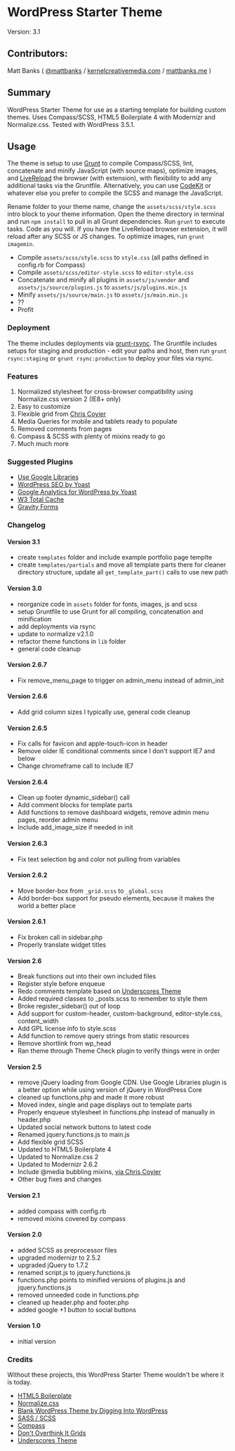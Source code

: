 # WordPress Starter Theme

Version: 3.1

## Contributors:

Matt Banks ( [@mattbanks](http://twitter.com/mattbanks) / [kernelcreativemedia.com](http://www.kernelcreativemedia.com) / [mattbanks.me](http://www.mattbanks.me) )

## Summary

WordPress Starter Theme for use as a starting template for building custom themes. Uses Compass/SCSS, HTML5 Boilerplate 4 with Modernizr and Normalize.css. Tested with WordPress 3.5.1.

## Usage

The theme is setup to use [Grunt](http://gruntjs.com/) to compile Compass/SCSS, lint, concatenate and minify JavaScript (with source maps), optimize images, and [LiveReload](http://livereload.com/) the browser (with extension), with flexibility to add any additional tasks via the Gruntfile. Alternatively, you can use [CodeKit](http://incident57.com/codekit/) or whatever else you prefer to compile the SCSS and manage the JavaScript.

Rename folder to your theme name, change the `assets/scss/style.scss` intro block to your theme information. Open the theme directory in terminal and run `npm install` to pull in all Grunt dependencies. Run `grunt` to execute tasks. Code as you will. If you have the LiveReload browser extension, it will reload after any SCSS or JS changes. To optimize images, run `grunt imagemin`.

- Compile `assets/scss/style.scss` to `style.css` (all paths defined in config.rb for Compass)
- Compile `assets/scss/editor-style.scss` to `editor-style.css`
- Concatenate and minify all plugins in `assets/js/vender` and `assets/js/source/plugins.js` to `assets/js/plugins.min.js`
- Minify `assets/js/source/main.js` to `assets/js/main.min.js`
- ??
- Profit

### Deployment

The theme includes deployments via [grunt-rsync](https://github.com/jedrichards/grunt-rsync). The Gruntfile includes setups for staging and production - edit your paths and host, then run `grunt rsync:staging` or `grunt rsync:production` to deploy your files via rsync.

### Features

1. Normalized stylesheet for cross-browser compatibility using Normalize.css version 2 (IE8+ only)
2. Easy to customize
3. Flexible grid from [Chris Coyier](https://twitter.com/chriscoyier)
4. Media Queries for mobile and tablets ready to populate
5. Removed comments from pages
6. Compass & SCSS with plenty of mixins ready to go
7. Much much more

### Suggested Plugins

* [Use Google Libraries](http://wordpress.org/extend/plugins/use-google-libraries/)
* [WordPress SEO by Yoast](http://wordpress.org/extend/plugins/wordpress-seo/)
* [Google Analytics for WordPress by Yoast](http://wordpress.org/extend/plugins/google-analytics-for-wordpress/)
* [W3 Total Cache](http://wordpress.org/extend/plugins/w3-total-cache/)
* [Gravity Forms](http://www.gravityforms.com/)

### Changelog

#### Version 3.1

* create `templates` folder and include example portfolio page templte
* create `templates/partials` and move all template parts there for cleaner directory structure, update all `get_template_part()` calls to use new path

#### Version 3.0

* reorganize code in `assets` folder for fonts, images, js and scss
* setup Gruntfile to use Grunt for all compiling, concatenation and minification
* add deployments via rsync
* update to normalize v2.1.0
* refactor theme functions in `lib` folder
* general code cleanup

#### Version 2.6.7

* Fix remove_menu_page to trigger on admin_menu instead of admin_init

#### Version 2.6.6

* Add grid column sizes I typically use, general code cleanup

#### Version 2.6.5

* Fix calls for favicon and apple-touch-icon in header
* Remove older IE conditional comments since I don't support IE7 and below
* Change chromeframe call to include IE7

#### Version 2.6.4

* Clean up footer dynamic_sidebar() call
* Add comment blocks for template parts
* Add functions to remove dashboard widgets, remove admin menu pages, reorder admin menu
* Include add_image_size if needed in init

#### Version 2.6.3

* Fix text selection bg and color not pulling from variables

#### Version 2.6.2

* Move border-box from `_grid.scss` to `_global.scss`
* Add border-box support for pseudo elements, because it makes the world a better place

#### Version 2.6.1

* Fix broken call in sidebar.php
* Properly translate widget titles

#### Version 2.6

* Break functions out into their own included files
* Register style before enqueue
* Redo comments template based on [Underscores Theme](https://github.com/Automattic/_s)
* Added required classes to _posts.scss to remember to style them
* Broke register_sidebar() out of loop
* Add support for custom-header, custom-background, editor-style.css, content_width
* Add GPL license info to style.scss
* Add function to remove query strings from static resources
* Remove shortlink from wp_head
* Ran theme through Theme Check plugin to verify things were in order

#### Version 2.5

* remove jQuery loading from Google CDN. Use Google Libraries plugin is a better option while using version of jQuery in WordPress Core
* cleaned up functions.php and made it more robust
* Moved index, single and page displays out to template parts
* Properly enqueue stylesheet in functions.php instead of manually in header.php
* Updated social network buttons to latest code
* Renamed jquery.functions.js to main.js
* Add flexible grid SCSS
* Updated to HTML5 Boilerplate 4
* Updated to Normalize.css 2
* Updated to Modernizr 2.6.2
* Include @media bubbling mixins, [via Chris Coyier](http://css-tricks.com/snippets/css/media-queries-for-standard-devices/)
* Other bug fixes and changes


#### Version 2.1

* added compass with config.rb
* removed mixins covered by compass

#### Version 2.0

* added SCSS as preprocessor files
* upgraded modernizr to 2.5.2
* upgraded jQuery to 1.7.2
* renamed script.js to jquery.functions.js
* functions.php points to minified versions of plugins.js and jquery.functions.js
* removed unneeded code in functions.php
* cleaned up header.php and footer.php
* added google +1 button to social buttons

#### Version 1.0

* initial version

### Credits

Without these projects, this WordPress Starter Theme wouldn't be where it is today.

* [HTML5 Boilerplate](http://html5boilerplate.com)
* [Normalize.css](http://necolas.github.com/normalize.css)
* [Blank WordPress Theme by Digging Into WordPress](http://digwp.com/2010/02/blank-wordpress-theme/)
* [SASS / SCSS](http://sass-lang.com/)
* [Compass](http://compass-style.org)
* [Don't Overthink It Grids](css-tricks.com/dont-overthink-it-grids/)
* [Underscores Theme](https://github.com/Automattic/_s)
